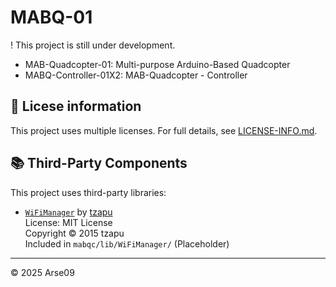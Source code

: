 # MABQ-01
! This project is still under development.

- MAB-Quadcopter-01: Multi-purpose Arduino-Based Quadcopter
- MABQ-Controller-01X2: MAB-Quadcopter - Controller

## 📄 Licese information
This project uses multiple licenses. For full details, see [LICENSE-INFO.md](./_LICENSE-INFO.md).

## 📚 Third-Party Components

This project uses third-party libraries:

- [`WiFiManager`](https://github.com/tzapu/WiFiManager) by [tzapu](https://github.com/tzapu)  
  License: MIT License  
  Copyright © 2015 tzapu  
  Included in `mabqc/lib/WiFiManager/` (Placeholder)  


---
© 2025 Arse09
